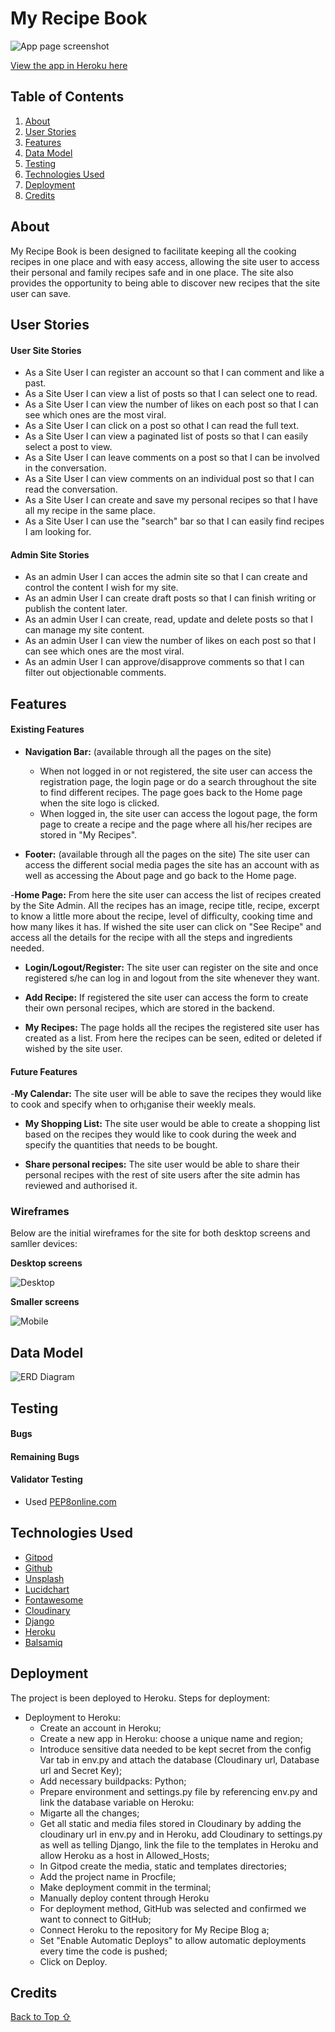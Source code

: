 # My Recipe Book

![App page screenshot](static/images/screenshot.png)

[View the app in Heroku here](https://my-recipe-book-a.herokuapp.com/)

## Table of Contents

1. [About](#About)
2. [User Stories](#User-Stories)
3. [Features](#Features)
4. [Data Model](#Data-Model)
5. [Testing](#Testing)
6. [Technologies Used](#Technologies-Used)
7. [Deployment](#Deployment)
8. [Credits](#Credits)



## About

My Recipe Book is been designed to facilitate keeping all the cooking recipes in one place and with easy access, allowing the site user to access their personal and family recipes safe and in one place. The site also provides the opportunity to being able to discover new recipes that the site user can save.


## User Stories

#### User Site Stories

- As a Site User I can register an account so that I can comment and like a past.
- As a Site User I can view a list of posts so that I can select one to read.
- As a Site User I can view the number of likes on each post so that I can see which ones are the most viral.
- As a Site User I can click on a post so othat I can read the full text.
- As a Site User I can view a paginated list of posts so that I can easily select a post to view.
- As a Site User I can leave comments on a post so that I can be involved in the conversation. 
- As a Site User I can view comments on an individual post so that I can read the conversation.
- As a Site User I can create and save my personal recipes so that I have all my recipe in the same place.
- As a Site User I can use the "search" bar so that I can easily find recipes I am looking for.


#### Admin Site Stories

- As an admin User I can acces the admin site so that I can create and control the content I wish for my site.
- As an admin User I can create draft posts so that I can finish writing or publish the content later.
- As an admin User I can create, read, update and delete posts so that I can manage my site content.
- As an admin User I can view the number of likes on each post so that I can see which ones are the most viral.
- As an admin User I can approve/disapprove comments so that I can filter out objectionable comments.


## Features

#### Existing Features
- **Navigation Bar:** (available through all the pages on the site)
    - When not logged in or not registered, the site user can access the registration page, the login page or do a search throughout the site to find different recipes. The page goes back to the Home page when the site logo is clicked.
    - When logged in, the site user can access the logout page, the form page to create a recipe and the page where all his/her recipes are stored in "My Recipes". 

- **Footer:** (available through all the pages on the site)
    The site user can access the different social media pages the site has an account with as well as accessing the About page and go back to the Home page.

-**Home Page:**
    From here the site user can access the list of recipes created by the Site Admin. All the recipes has an image, recipe title, recipe, excerpt to know a little more about the recipe, level of difficulty, cooking time and how many likes it has. If wished the site user can click on "See Recipe" and access all the details for the recipe with all the steps and ingredients needed.

- **Login/Logout/Register:**
    The site user can register on the site and once registered s/he can log in and logout from the site whenever they want.

- **Add Recipe:**
    If registered the site user can access the form to create their own personal recipes, which are stored in the backend.

- **My Recipes:**
    The page holds all the recipes the registered site user has created as a list. From here the recipes can be seen, edited or deleted if wished by the site user. 


#### Future Features
-**My Calendar:**
    The site user will be able to save the recipes they would like to cook and specify when to orh¡ganise their weekly meals.

- **My Shopping List:**
    The site user would be able to create a shopping list based on the recipes they would like to cook during the week and specify the quantities that needs to be bought.

- **Share personal recipes:**
    The site user would be able to share their personal recipes with the rest of site users after the site admin has reviewed and authorised it.


### Wireframes
Below are the initial wireframes for the site for both desktop screens and samller devices:

**Desktop screens**

![Desktop](static/images/wireframe-desktop.png)

**Smaller screens**

![Mobile](static/images/wireframe-device.png)


## Data Model

![ERD Diagram](/static/images/database-diagram.png)

## Testing


#### Bugs


#### Remaining Bugs


#### Validator Testing

- Used [PEP8online.com](http://pep8online.com/)




## Technologies Used

- [Gitpod](https://gitpod.io/)
- [Github](https://github.com/)
- [Unsplash](https://unsplash.com/)
- [Lucidchart](https://www.lucidchart.com/pages/)
- [Fontawesome](https://fontawesome.com/start)
- [Cloudinary](https://cloudinary.com/)
- [Django](https://www.djangoproject.com/)
- [Heroku](https://id.heroku.com/)
- [Balsamiq]()


## Deployment

The project is been deployed to Heroku. Steps for deployment:

- Deployment to Heroku:
    - Create an account in Heroku;
    - Create a new app in Heroku: choose a unique name and region;
    - Introduce sensitive data needed to be kept secret from the config Var tab in env.py and attach the database (Cloudinary url, Database url and Secret Key);
    - Add necessary buildpacks: Python;
    - Prepare environment and settings.py file by referencing env.py and link the database variable on Heroku:
    - Migarte all the changes;
    - Get all static and media files stored in Cloudinary by adding the cloudinary url in env.py and in Heroku, add Cloudinary to settings.py as well as telling Django, link the file to the templates in Heroku and allow Heroku as a host in Allowed_Hosts;
    - In Gitpod create the media, static and templates directories;
    - Add the project name in Procfile;
    - Make deployment commit in the terminal;
    - Manually deploy content through Heroku 
    - For deployment method, GitHub was selected and confirmed we want to connect to GitHub;
    - Connect Heroku to the repository for My Recipe Blog a;
    - Set "Enable Automatic Deploys" to allow automatic deployments every time the code is pushed;
    - Click on Deploy.



## Credits


[Back to Top ⇧](#My-Recipe-Book) 